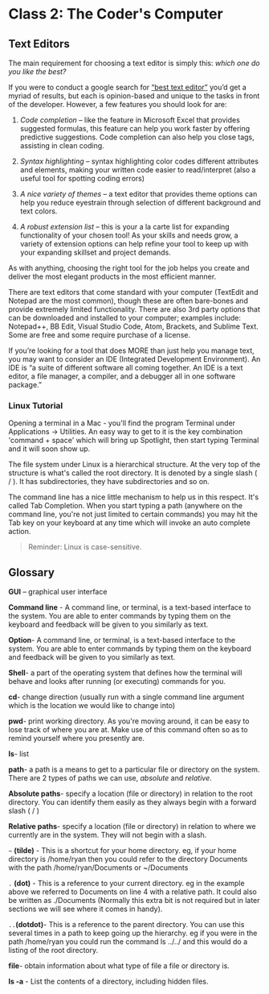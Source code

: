 # Class 2: The Coder's Computer

## Text Editors

The main requirement for choosing a text editor is simply this: *which one do you like the best?*

If you were to conduct a google search for [“best text editor”]( https://lmgtfy.com/?q=best+text+editor) you’d get a myriad of results, but each is opinion-based and unique to the tasks in front of the developer. However, a few features you should look for are:

1. *Code completion* – like the feature in Microsoft Excel that provides suggested formulas, this feature can help you work faster by offering predictive suggestions. Code completion can also help you close tags, assisting in clean coding.

2. *Syntax highlighting* – syntax highlighting color codes different attributes and elements, making your written code easier to read/interpret (also a useful tool for spotting coding errors)

3. *A nice variety of themes* – a text editor that provides theme options can help you reduce eyestrain through selection of different background and text colors.

4. *A robust extension list* – this is your a la carte list for expanding functionality of your chosen tool! As your skills and needs grow, a variety of extension options can help refine your tool to keep up with your expanding skillset and project demands.

As with anything, choosing the right tool for the job helps you create and deliver the most elegant products in the most efficient manner.

There are text editors that come standard with your computer (TextEdit and Notepad are the most common), though these are often bare-bones and provide extremely limited functionality. There are also 3rd party options that can be downloaded and installed to your computer; examples include: Notepad++, BB Edit, Visual Studio Code, Atom, Brackets, and Sublime Text. Some are free and some require purchase of a license.

If you’re looking for a tool that does MORE than just help you manage text, you may want to consider an IDE (Integrated Development Environment). An IDE is “a suite of different software all coming together. An IDE is a text editor, a file manager, a compiler, and a debugger all in one software package.”

### Linux Tutorial

Opening a terminal in a Mac - you'll find the program Terminal under Applications -> Utilities. An easy way to get to it is the key combination 'command + space' which will bring up Spotlight, then start typing Terminal and it will soon show up.

The file system under Linux is a hierarchical structure. At the very top of the structure is what's called the root directory. It is denoted by a single slash ( / ). It has subdirectories, they have subdirectories and so on.

The command line has a nice little mechanism to help us in this respect. It's called Tab Completion. When you start typing a path (anywhere on the command line, you're not just limited to certain commands) you may hit the Tab key on your keyboard at any time which will invoke an auto complete action.

>Reminder: Linux is case-sensitive.

## Glossary

**GUI** – graphical user interface

**Command line** - A command line, or terminal, is a text-based interface to the system. You are able to enter commands by typing them on the keyboard and feedback will be given to you similarly as text.

**Option**- A command line, or terminal, is a text-based interface to the system. You are able to enter commands by typing them on the keyboard and feedback will be given to you similarly as text.

**Shell**- a part of the operating system that defines how the terminal will behave and looks after running (or executing) commands for you.

**cd**- change direction (usually run with a single command line argument which is the location we would like to change into)

**pwd**- print working directory. As you're moving around, it can be easy to lose track of where you are at. Make use of this command often so as to remind yourself where you presently are.

**ls**- list

**path**- a path is a means to get to a particular file or directory on the system. There are 2 types of paths we can use, *absolute* and *relative*.

**Absolute paths**- specify a location (file or directory) in relation to the root directory. You can identify them easily as they always begin with a forward slash ( / )

**Relative paths**- specify a location (file or directory) in relation to where we currently are in the system. They will not begin with a slash.

`~` **(tilde)** - This is a shortcut for your home directory. eg, if your home directory is /home/ryan then you could refer to the directory Documents with the path /home/ryan/Documents or ~/Documents

`.` **(dot)** - This is a reference to your current directory. eg in the example above we referred to Documents on line 4 with a relative path. It could also be written as ./Documents (Normally this extra bit is not required but in later sections we will see where it comes in handy).

`..`**(dotdot)**- This is a reference to the parent directory. You can use this several times in a path to keep going up the hierarchy. eg if you were in the path /home/ryan you could run the command ls ../../ and this would do a listing of the root directory.

**file**- obtain information about what type of file a file or directory is.

**ls -a** - List the contents of a directory, including hidden files.
